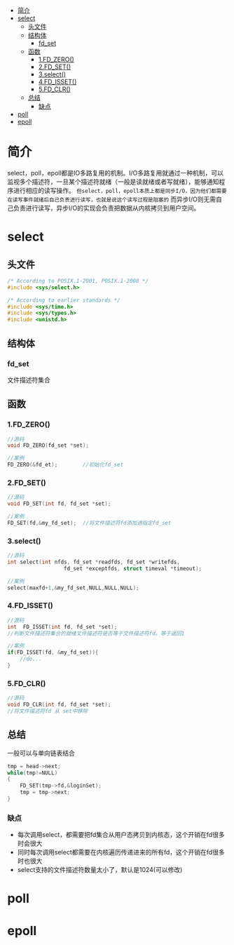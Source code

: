 

<!-- @import "[TOC]" {cmd="toc" depthFrom=1 depthTo=6 orderedList=false} -->

<!-- code_chunk_output -->

- [简介](#简介)
- [select](#select)
  - [头文件](#头文件)
  - [结构体](#结构体)
    - [fd_set](#fd_set)
  - [函数](#函数)
    - [1.FD_ZERO()](#1fd_zero)
    - [2.FD_SET()](#2fd_set)
    - [3.select()](#3select)
    - [4.FD_ISSET()](#4fd_isset)
    - [5.FD_CLR()](#5fd_clr)
  - [总结](#总结)
    - [缺点](#缺点)
- [poll](#poll)
- [epoll](#epoll)

<!-- /code_chunk_output -->
# 简介
select，poll，epoll都是IO多路复用的机制。I/O多路复用就通过一种机制，可以监视多个描述符，一旦某个描述符就绪（一般是读就绪或者写就绪），能够通知程序进行相应的读写操作。
`但select，poll，epoll本质上都是同步I/O，因为他们都需要在读写事件就绪后自己负责进行读写，也就是说这个读写过程是阻塞的`
而异步I/O则无需自己负责进行读写，异步I/O的实现会负责把数据从内核拷贝到用户空间。
# select
## 头文件
```c
/* According to POSIX.1-2001, POSIX.1-2008 */
#include <sys/select.h>

/* According to earlier standards */
#include <sys/time.h>
#include <sys/types.h>
#include <unistd.h>
```
## 结构体
### fd_set
文件描述符集合
## 函数
### 1.FD_ZERO()
```c
//源码
void FD_ZERO(fd_set *set);

//案例
FD_ZERO(&fd_et);        //初始化fd_set
```
### 2.FD_SET()
```c
//源码
void FD_SET(int fd, fd_set *set);

//案例
FD_SET(fd,&my_fd_set);  //将文件描述符fd添加进指定fd_set
```
### 3.select()
```c
//源码
int select(int nfds, fd_set *readfds, fd_set *writefds,
                  fd_set *exceptfds, struct timeval *timeout);

//案例
select(maxfd+1,&my_fd_set,NULL,NULL,NULL);
```
### 4.FD_ISSET()
```c
//源码
int  FD_ISSET(int fd, fd_set *set);
//判断文件描述符集合的就绪文件描述符是否等于文件描述符fd。等于返回1

//案例
if(FD_ISSET(fd, &my_fd_set)){
    //do...
}   
```
### 5.FD_CLR()
```c
//源码
void FD_CLR(int fd, fd_set *set);
//将文件描述符fd 从 set中移除
```
## 总结
一般可以与单向链表结合
```c
tmp = head->next;
while(tmp!=NULL)
{
    FD_SET(tmp->fd,&loginSet);
    tmp = tmp->next;
}
```
### 缺点
- 每次调用select，都需要把fd集合从用户态拷贝到内核态，这个开销在fd很多时会很大
- 同时每次调用select都需要在内核遍历传递进来的所有fd，这个开销在fd很多时也很大
- select支持的文件描述符数量太小了，默认是1024(可以修改)
# poll
# epoll